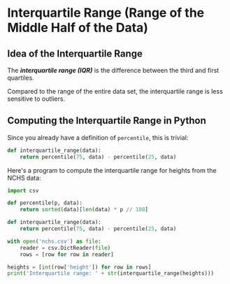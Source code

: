 # Interquartile Range (Range of the Middle Half of the Data)

## Idea of the Interquartile Range

The ***interquartile range (IQR)*** is the difference between the third and first quartiles.

Compared to the range of the entire data set, the interquartile range is less sensitive to outliers.

## Computing the Interquartile Range in Python

Since you already have a definition of `percentile`, this is trivial:

<!--interquartile.py-->
```python
def interquartile_range(data):
    return percentile(75, data) - percentile(25, data)
```

Here's a program to compute the interquartile range for heights from the NCHS data:

<!--heights_interquartile.py-->
```python
import csv

def percentile(p, data):
    return sorted(data)[len(data) * p // 100]

def interquartile_range(data):
    return percentile(75, data) - percentile(25, data)

with open('nchs.csv') as file:
    reader = csv.DictReader(file)
    rows = [row for row in reader]

heights = [int(row['height']) for row in rows]
print('Interquartile range: ' + str(interquartile_range(heights)))
```
